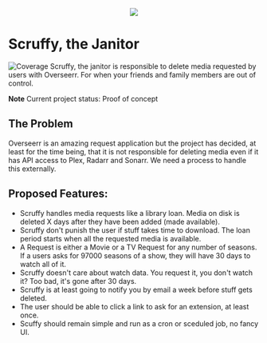 

<p align="center">
  <img src="https://s3.ca-central-1.wasabisys.com/public-jmax/scruffy.png">
</p>

# Scruffy, the Janitor
![Coverage](https://img.shields.io/endpoint?url=https://gist.githubusercontent.com/jeajar/c4d296c768b6156a0315ceca529b6d68/raw/coverage.json)
Scruffy, the janitor is responsible to delete media requested by users with Overseerr.
For when your friends and family members are out of control.

**Note** Current project status: Proof of concept

## The Problem
Overseerr is an amazing request application but the project has decided, at least for the time being, that it is not responsible for deleting media even if it has API access to Plex, Radarr and Sonarr. We need a process to handle this externally.

## Proposed Features:
* Scruffy handles media requests like a library loan. Media on disk is deleted X days after they have been added (made available).
* Scruffy don't punish the user if stuff takes time to download. The loan period starts when all the requested media is available.
* A Request is either a Movie or a TV Request for any number of seasons. If a users asks for 97000 seasons of a 
show, they will have 30 days to watch all of it. 
* Scruffy doesn't care about watch data. You request it, you don't watch it? Too bad, it's gone after 30 days.
* Scruffy is at least going to notify you by email a week before stuff gets deleted.
* The user should be able to click a link to ask for an extension, at least once.
* Scuffy should remain simple and run as a cron or sceduled job, no fancy UI.
